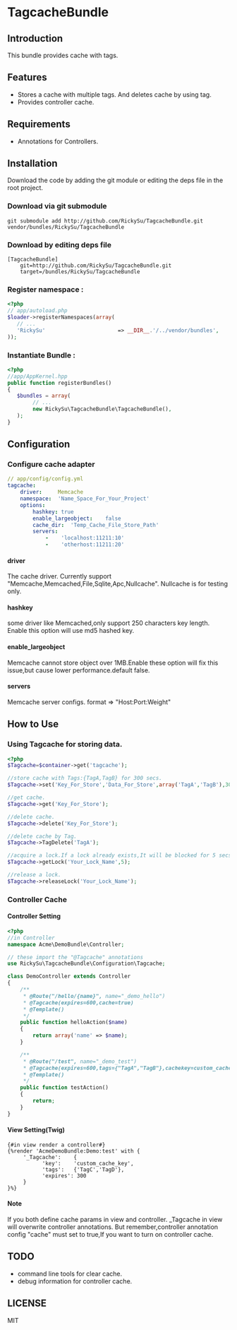 TagcacheBundle
==============

Introduction
------------

This bundle provides cache with tags.

Features
------------

* Stores a cache with multiple tags. And deletes cache by using tag.
* Provides controller cache.

Requirements
------------

* Annotations for Controllers.

Installation
------------

Download the code by adding the git module or editing the deps file in the root project.

### Download via git submodule

```
git submodule add http://github.com/RickySu/TagcacheBundle.git vendor/bundles/RickySu/TagcacheBundle
```

### Download by editing deps file

```
[TagcacheBundle]
    git=http://github.com/RickySu/TagcacheBundle.git
    target=/bundles/RickySu/TagcacheBundle
```

### Register namespace :

```php
<?php
// app/autoload.php
$loader->registerNamespaces(array(
   // ...
   'RickySu'                       => __DIR__.'/../vendor/bundles',
));
```

### Instantiate Bundle :

```php
<?php
//app/AppKernel.hpp
public function registerBundles()
{
   $bundles = array(
        // ...
        new RickySu\TagcacheBundle\TagcacheBundle(),
   );
}
```

Configuration
-------------

### Configure cache adapter

```yml
// app/config/config.yml
tagcache:
    driver:     Memcache
    namespace:  'Name_Space_For_Your_Project'
    options:
        hashkey: true
        enable_largeobject:    false
        cache_dir:  'Temp_Cache_File_Store_Path'
        servers:
            -    'localhost:11211:10'
            -    'otherhost:11211:20'
```

#### driver

The cache driver. Currently support "Memcache,Memcached,File,Sqlite,Apc,Nullcache". Nullcache is for testing only.

#### hashkey

some driver like Memcached,only support 250 characters key length. Enable this option will use md5 hashed key.

#### enable_largeobject

Memcache cannot store object over 1MB.Enable these option will fix this issue,but cause lower performance.default false.

#### servers

Memcache server configs. format => "Host:Port:Weight"


How to Use
----------

### Using Tagcache for storing data.

```php
<?php
$Tagcache=$container->get('tagcache');

//store cache with Tags:{TagA,TagB} for 300 secs.
$Tagcache->set('Key_For_Store','Data_For_Store',array('TagA','TagB'),300);

//get cache.
$Tagcache->get('Key_For_Store');

//delete cache.
$Tagcache->delete('Key_For_Store');

//delete cache by Tag.
$Tagcache->TagDelete('TagA');

//acquire a lock.If a lock already exists,It will be blocked for 5 secs.
$Tagcache->getLock('Your_Lock_Name',5);

//release a lock.
$Tagcache->releaseLock('Your_Lock_Name');
```

### Controller Cache

#### Controller Setting
```php
<?php
//in Controller
namespace Acme\DemoBundle\Controller;

// these import the "@Tagcache" annotations
use RickySu\TagcacheBundle\Configuration\Tagcache;

class DemoController extends Controller
{
    /**
     * @Route("/hello/{name}", name="_demo_hello")
     * @Tagcache(expires=600,cache=true)
     * @Template()
     */
    public function helloAction($name)
    {
        return array('name' => $name);
    }

    /**
     * @Route("/test", name="_demo_test")
     * @Tagcache(expires=600,tags={"TagA","TagB"},cachekey=custom_cache_key,cache=true)
     * @Template()
     */
    public function testAction()
    {
        return;
    }
}
```

#### View Setting(Twig)

```html+jinja
{#in view render a controller#}
{%render 'AcmeDemoBundle:Demo:test' with {
     '_Tagcache':    {
           'key':    'custom_cache_key',
           'tags':   {'TagC','TagD'},
           'expires': 300
     }
}%}
```

#### Note

If you both define cache params in view and controller. _Tagcache in view will overwrite controller annotations.
But remember,controller annotation config "cache" must set to true,If you want to turn on controller cache.

TODO
----

* command line tools for clear cache.
* debug information for controller cache.

LICENSE
-------

MIT